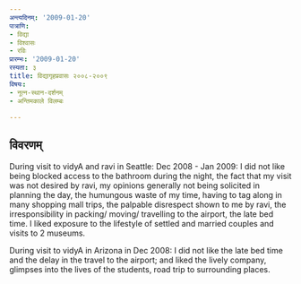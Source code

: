 ```yaml
---
अन्त्यदिनम्: '2009-01-20'
पात्राणि:
- विद्या
- विश्वासः
- रविः
प्रारम्भः: '2009-01-20'
रस्यता: ३
title: विद्यागृहप्रवासः २००८-२००९
विषयः:
- नूत्न-स्थान-दर्शनम्
- अन्तिमकाले विलम्बः

---
```


## विवरणम्
During visit to vidyA and ravi in Seattle: Dec 2008 - Jan 2009: I did not like being blocked access to the bathroom during the night, the fact that my visit was not desired by ravi, my opinions generally not being solicited in planning the day, the humungous waste of my time, having to tag along in many shopping mall trips, the palpable disrespect shown to me by ravi, the irresponsibility in packing/ moving/ travelling to the airport, the late bed time. I liked exposure to the lifestyle of settled and married couples and visits to 2 museums.

During visit to vidyA in Arizona in Dec 2008: I did not like the late bed time and the delay in the travel to the airport; and liked the lively company, glimpses into the lives of the students, road trip to surrounding places.


